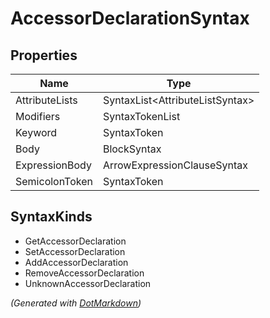 # AccessorDeclarationSyntax

## Properties

| Name           | Type                             |
| -------------- | -------------------------------- |
| AttributeLists | SyntaxList\<AttributeListSyntax> |
| Modifiers      | SyntaxTokenList                  |
| Keyword        | SyntaxToken                      |
| Body           | BlockSyntax                      |
| ExpressionBody | ArrowExpressionClauseSyntax      |
| SemicolonToken | SyntaxToken                      |

## SyntaxKinds

* GetAccessorDeclaration
* SetAccessorDeclaration
* AddAccessorDeclaration
* RemoveAccessorDeclaration
* UnknownAccessorDeclaration


*\(Generated with [DotMarkdown](http://github.com/JosefPihrt/DotMarkdown)\)*